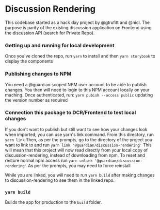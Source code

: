 # Discussion Rendering

This codebase started as a hack day project by @gtrufitt and @nicl. The purpose is parity of the existing discussion application on Frontend using the discussion API (search for Private Repo).

### Getting up and running for local development

Once you've cloned the repo, run
`yarn` to install and then
`yarn storybook` to display the components

### Publishing changes to NPM

You need a @guardian scoped NPM user account to be able to publish changes. You then will need to login to this NPM account locally on your maching. Once authenticated, run:
`yarn pubish --access public` updating the version number as required

### Connection this package to DCR/Frontend to test local changes

If you don't want to publish but still want to see how your changes look when imported, you can use yarn's link command. From this directory, run
`yarn link`
Then, as per the prompts, go to the directory of the project you want to link to and run
`yarn link '@guardian/discussion-rendering'`
This will mean that this project will now read directly from your local copy of discussion-rendering, instead of downloading from npm. To reset and restore normal npm access run
`yarn unlink '@guardian/discussion-rendering'`
As per the prompts, you may need to force reinstall

While you are linked, you will need to run `yarn build` after making changes to discussion-rendering to see them in the linked repo.

### `yarn build`

Builds the app for production to the `build` folder.
